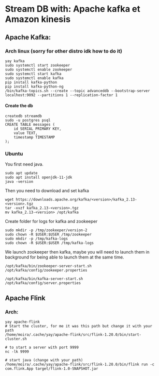 # Stream DB with: Apache kafka et Amazon kinesis

## Apache Kafka:

### Arch linux (sorry for other distro idk how to do it)

```
yay kafka
sudo systemctl start zookeeper
sudo systemctl enable zookeeper
sudo systemctl start kafka
sudo systemctl enable kafka
pip install kafka-python
pip install kafka-python-ng
/bin/kafka-topics.sh --create --topic advanceddb --bootstrap-server localhost:9092 --partitions 1 --replication-factor 1
```

#### Create the db

```
createdb streamdb
sudo -u postgres psql
CREATE TABLE messages (
    id SERIAL PRIMARY KEY,
    value TEXT,
    timestamp TIMESTAMP
);
```

### Ubuntu

You first need java.

```
sudo apt update
sudo apt install openjdk-11-jdk
java -version
```

Then you need to download and set kafka

```
wget https://downloads.apache.org/kafka/<version>/kafka_2.13-<version>.tgz
tar -xvzf kafka_2.13-<version>.tgz
mv kafka_2.13-<version> /opt/kafka
```

Create folder for logs for kafka and zookeeper

```
sudo mkdir -p /tmp/zookeeper/version-2
sudo chown -R $USER:$USER /tmp/zookeeper
sudo mkdir -p /tmp/kafka-logs
sudo chown -R $USER:$USER /tmp/kafka-logs
```

We launch zookeeper then kafka, maybe you will need to launch them in background for being able to launch them at the same time.

```
/opt/kafka/bin/zookeeper-server-start.sh /opt/kafka/config/zookeeper.properties

/opt/kafka/bin/kafka-server-start.sh /opt/kafka/config/server.properties
```

## Apache Flink

### Arch:

```
yay apache-flink
# Start the cluster, for me it was this path but change it with your path
/home/moira/.cache/yay/apache-flink/src/flink-1.20.0/bin/start-cluster.sh

# to start a server with port 9999
nc -lk 9999

# start java (change with your path)
/home/moira/.cache/yay/apache-flink/src/flink-1.20.0/bin/flink run -c com.flink.App target/flink-1.0-SNAPSHOT.jar


```
